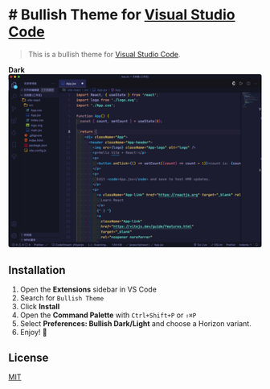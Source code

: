 # # Bullish Theme for [Visual Studio Code](http://code.visualstudio.com)

> This is a bullish theme for [Visual Studio Code](http://code.visualstudio.com).

**Dark** ![dark view](./assets/bullish.dark.jpg "Bullish Dark")

## Installation

1. Open the **Extensions** sidebar in VS Code
2. Search for `Bullish Theme`
3. Click **Install**
4. Open the **Command Palette** with `Ctrl+Shift+P` or `⇧⌘P`
5. Select **Preferences: Bullish Dark/Light** and choose a Horizon variant.
6. Enjoy! 🎉

## License

[MIT](./LICENSE.txt)
